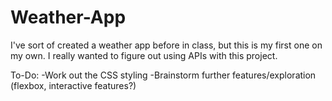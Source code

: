 # Weather-App
I've sort of created a weather app before in class, but this is my first one on my own. I really wanted to figure out using APIs with this project.

To-Do: 
-Work out the CSS styling
-Brainstorm further features/exploration (flexbox, interactive features?)
